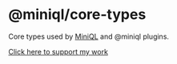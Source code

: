 # @miniql/core-types

Core types used by [MiniQL](https://github.com/miniql/miniql) and @miniql plugins.

[Click here to support my work](https://www.codecapers.com.au/about#support-my-work)
